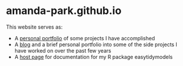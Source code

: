 # amanda-park.github.io

This website serves as:

* A [personal portfolio](https://amanda-park.github.io/) of some projects I have accomplished
* A [blog](https://amanda-park.github.io/blog/) and a brief personal portfolio into some of the side projects I have worked on over the past few years 
* A [host page](https://amanda-park.github.io/easytidymodels) for documentation for my R package easytidymodels
